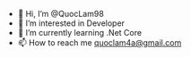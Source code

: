 - 👋 Hi, I’m @QuocLam98
- 👀 I’m interested in Developer
- 🌱 I’m currently learning .Net Core
- 📫 How to reach me quoclam4a@gmail.com

<!---
QuocLam98/QuocLam98 is a ✨ special ✨ repository because its `README.md` (this file) appears on your GitHub profile.
You can click the Preview link to take a look at your changes.
--->
